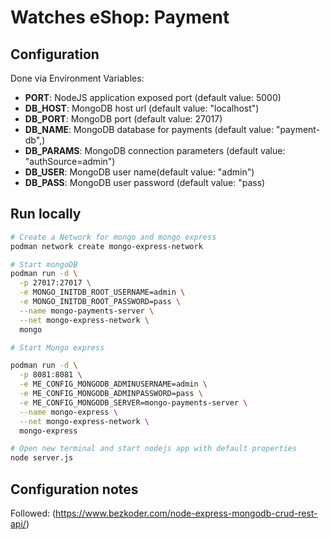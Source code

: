 # Watches eShop: Payment

## Configuration

Done via Environment Variables:

- **PORT**: NodeJS application exposed port (default value: 5000)
- **DB_HOST**: MongoDB host url (default value: "localhost")
- **DB_PORT**: MongoDB port (default value: 27017)
- **DB_NAME**: MongoDB database for payments (default value: "payment-db",)
- **DB_PARAMS**: MongoDB connection parameters (default value: "authSource=admin")
- **DB_USER**: MongoDB user name(default value: "admin")
- **DB_PASS**: MongoDB user password (default value: "pass)

## Run locally

```sh
# Create a Network for mongo and mongo express
podman network create mongo-express-network

# Start mongoDB
podman run -d \
  -p 27017:27017 \
  -e MONGO_INITDB_ROOT_USERNAME=admin \
  -e MONGO_INITDB_ROOT_PASSWORD=pass \
  --name mongo-payments-server \
  --net mongo-express-network \
  mongo

# Start Mongo express

podman run -d \
  -p 8081:8081 \
  -e ME_CONFIG_MONGODB_ADMINUSERNAME=admin \
  -e ME_CONFIG_MONGODB_ADMINPASSWORD=pass \
  -e ME_CONFIG_MONGODB_SERVER=mongo-payments-server \
  --name mongo-express \
  --net mongo-express-network \
  mongo-express

# Open new terminal and start nodejs app with default properties
node server.js
```


## Configuration notes

Followed: (https://www.bezkoder.com/node-express-mongodb-crud-rest-api/)




